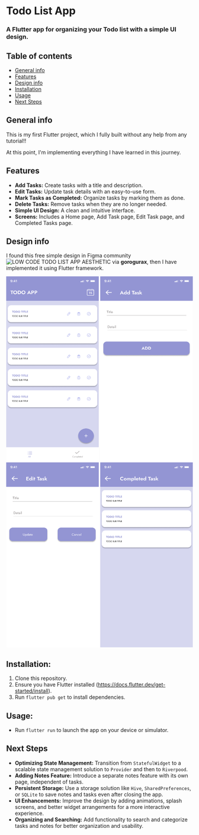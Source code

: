 # Todo List App
### A Flutter app for organizing your Todo list with a simple UI design.

## Table of contents
* [General info](#general-info)
* [Features](#features)
* [Design info](#design-info)
* [Installation](#installation)
* [Usage](#usage)
* [Next Steps](#next-steps)

## General info
This is my first Flutter project, which I fully built without any help from any tutorial!!

At this point, I'm implementing everything I have learned in this journey. 

## Features
* **Add Tasks:** Create tasks with a title and description.
* **Edit Tasks:** Update task details with an easy-to-use form.
* **Mark Tasks as Completed:** Organize tasks by marking them as done.
* **Delete Tasks:** Remove tasks when they are no longer needed.
* **Simple UI Design:** A clean and intuitive interface.
* **Screens:** Includes a Home page, Add Task page, Edit Task page, and Completed Tasks page.

## Design info
I found this free simple design in Figma community ![LOW CODE TODO LIST APP AESTHETIC](https://www.figma.com/community/file/1301223631360583764) via **gorogurax**, then I have implemented it using Flutter framework.

<img src="https://github.com/AGreynoon/todo_list_app/blob/main/screenshots/TODO_PAGE.png" width="250" height="500"/> <img src="https://github.com/AGreynoon/todo_list_app/blob/main/screenshots/ADD_TODO.png" width="250" height="500"/>
<img src="https://github.com/AGreynoon/todo_list_app/blob/main/screenshots/EDIT_TODO.png" width="250" height="500"/> <img src="https://github.com/AGreynoon/todo_list_app/blob/main/screenshots/COMPLETED_TASK.png" width="250" height="500"/>

## Installation:
1. Clone this repository.
2. Ensure you have Flutter installed (https://docs.flutter.dev/get-started/install).
3. Run `flutter pub get` to install dependencies.

## Usage:
* Run `flutter run` to launch the app on your device or simulator.

## Next Steps
* **Optimizing State Management:** Transition from `StatefulWidget` to a scalable state management solution to `Provider` and then to `Riverpood`.
* **Adding Notes Feature:** Introduce a separate notes feature with its own page, independent of tasks.
* **Persistent Storage:** Use a storage solution like `Hive`, `SharedPreferences`, or `SQLite` to save notes and tasks even after closing the app.
* **UI Enhancements:** Improve the design by adding animations, splash screens, and better widget arrangements for a more interactive experience.
* **Organizing and Searching:** Add functionality to search and categorize tasks and notes for better organization and usability.
